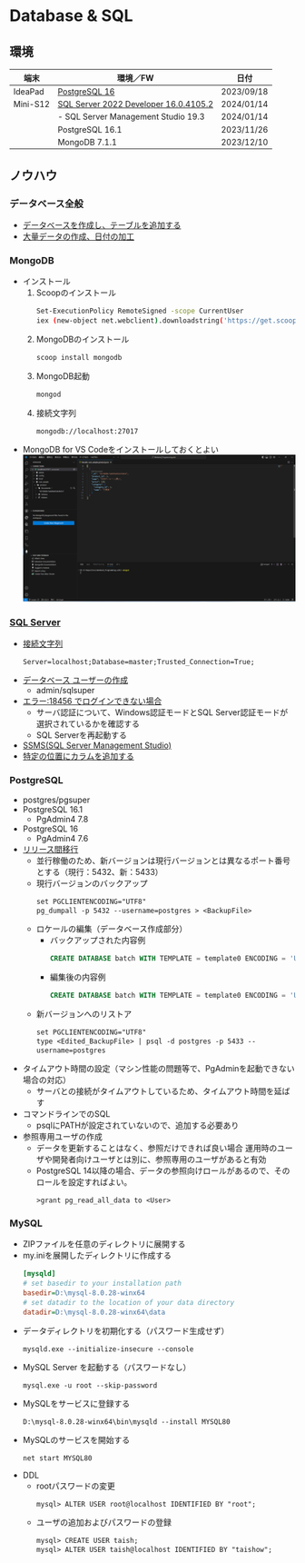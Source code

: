 # Database & SQL

##  環境

  |端末      |環境／FW                                                                                             |日付
  |----------|----------------------------------------------------------------------------------------------------|----------
  |IdeaPad   |[PostgreSQL 16](https://www.postgresql.org/download/windows/)                                       |2023/09/18
  |Mini-S12  |[SQL Server 2022 Developer 16.0.4105.2](https://www.microsoft.com/ja-jp/sql-server/sql-server-2022) |2024/01/14
  |          |- SQL Server Management Studio 19.3                                                                 |2024/01/14
  |          |PostgreSQL 16.1                                                                                     |2023/11/26
  |          |MongoDB 7.1.1                                                                                       |2023/12/10

##  ノウハウ
### データベース全般
  - [データベースを作成し、テーブルを追加する](https://docs.microsoft.com/ja-jp/visualstudio/data-tools/create-a-sql-database-by-using-a-designer?view=vs-2019)
  - [大量データの作成、日付の加工](https://www.excellence-blog.com/2017/06/01/sql-server%E3%81%B8%E5%A4%A7%E9%87%8F%E3%81%AE%E3%83%87%E3%83%BC%E3%82%BF%E3%82%92%E9%AB%98%E9%80%9F%E3%81%A7%E8%BF%BD%E5%8A%A0%E3%81%99%E3%82%8B/)
### MongoDB
  - インストール
    1.  Scoopのインストール
        ```sh
        Set-ExecutionPolicy RemoteSigned -scope CurrentUser
        iex (new-object net.webclient).downloadstring('https://get.scoop.sh') 
        ```
    1.  MongoDBのインストール
        ```sh
        scoop install mongodb
        ```
    1.  MongoDB起動
        ```sh
        mongod
        ```
    1.  接続文字列
        ```
        mongodb://localhost:27017
        ```
  - MongoDB for VS Codeをインストールしておくとよい
    ![VSCode](../images/MongoDB/20231216_MongoDB_VSCode.png)
### [SQL Server](https://www.microsoft.com/ja-jp/sql-server/sql-server-2022)
  - [接続文字列](https://learn.microsoft.com/ja-jp/sql/connect/ado-net/connection-string-syntax?view=sql-server-ver16)
    ```
    Server=localhost;Database=master;Trusted_Connection=True;
    ```
  - [データベース ユーザーの作成](https://learn.microsoft.com/ja-jp/sql/relational-databases/security/authentication-access/create-a-database-user?view=sql-server-ver16)
    - admin/sqlsuper
  - [エラー:18456 でログインできない場合](https://qiita.com/sugasaki/items/a95c2495085e32851707)
    - サーバ認証について、Windows認証モードとSQL Server認証モードが選択されているかを確認する
    - SQL Serverを再起動する
  - [SSMS(SQL Server Management Studio)](https://learn.microsoft.com/ja-jp/sql/ssms/download-sql-server-management-studio-ssms?view=sql-server-ver16)
  - [特定の位置にカラムを追加する](https://urashita.com/archives/13652)
### PostgreSQL
  - postgres/pgsuper
  - PostgreSQL 16.1
    - PgAdmin4 7.8
  - PostgreSQL 16
    - PgAdmin4 7.6
  - [リリース間移行](https://www.postgresql.jp/docs/9.0/migration.html)
    - 並行稼働のため、新バージョンは現行バージョンとは異なるポート番号とする（現行：5432、新：5433）
    - 現行バージョンのバックアップ
      ```
      set PGCLIENTENCODING="UTF8"
      pg_dumpall -p 5432 --username=postgres > <BackupFile>
      ```
    - ロケールの編集（データベース作成部分）
      - バックアップされた内容例
        ```sql
        CREATE DATABASE batch WITH TEMPLATE = template0 ENCODING = 'UTF8' LOCALE_PROVIDER = libc LOCALE = 'Japanese_Japan.932';
        ```
      - 編集後の内容例
        ```sql
        CREATE DATABASE batch WITH TEMPLATE = template0 ENCODING = 'UTF8' LC_COLLATE = 'Japanese_Japan.932' LC_CTYPE = 'Japanese_Japan.932';
        ```
    - 新バージョンへのリストア
      ```
      set PGCLIENTENCODING="UTF8"
      type <Edited_BackupFile> | psql -d postgres -p 5433 --username=postgres
      ```
  - タイムアウト時間の設定（マシン性能の問題等で、PgAdminを起動できない場合の対応）
    - サーバとの接続がタイムアウトしているため、タイムアウト時間を延ばす
  - コマンドラインでのSQL
    - psqlにPATHが設定されていないので、追加する必要あり
  - 参照専用ユーザの作成
    - データを更新することはなく、参照だけできれば良い場合
      運用時のユーザや開発者向けユーザとは別に、参照専用のユーザがあると有効
    - PostgreSQL 14以降の場合、データの参照向けロールがあるので、そのロールを設定すればよい。
      ```
      >grant pg_read_all_data to <User>
      ```
### MySQL
  - ZIPファイルを任意のディレクトリに展開する
  - my.iniを展開したディレクトリに作成する
    ```ini
    [mysqld]
    # set basedir to your installation path
    basedir=D:\mysql-8.0.28-winx64
    # set datadir to the location of your data directory
    datadir=D:\mysql-8.0.28-winx64\data
    ```
  - データディレクトリを初期化する（パスワード生成せず）
    ```
    mysqld.exe --initialize-insecure --console
    ```
  - MySQL Server を起動する（パスワードなし）
    ```
    mysql.exe -u root --skip-password
    ```
  - MySQLをサービスに登録する
    ```
    D:\mysql-8.0.28-winx64\bin\mysqld --install MYSQL80
    ```
  - MySQLのサービスを開始する
    ```
    net start MYSQL80
    ```
  - DDL
    * rootパスワードの変更
      ```
      mysql> ALTER USER root@localhost IDENTIFIED BY "root";
      ```
    * ユーザの追加およびパスワードの登録
      ```
      mysql> CREATE USER taish;
      mysql> ALTER USER taish@localhost IDENTIFIED BY "taishow";
      ```
